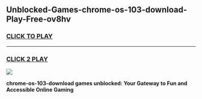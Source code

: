 
## Unblocked-Games-chrome-os-103-download-Play-Free-ov8hv
<h3>
<a href="https://premium76.site?title=chrome-os-103-download&ref=24M">CLICK TO PLAY</a></h3>
<hr>

<h3>
<a href="https://premium76.site?title=chrome-os-103-download&ref=24M">CLICK 2 PLAY</a>
  
</h3>

<a href="https://premium76.site?title=chrome-os-103-download&ref=24M"><img src="https://clearcache.store/games.png"></a>


**chrome-os-103-download games unblocked: Your Gateway to Fun and Accessible Online Gaming**
